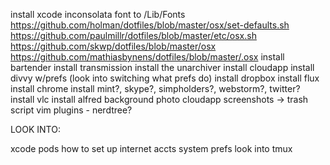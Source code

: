 install xcode
inconsolata font to /Lib/Fonts
https://github.com/holman/dotfiles/blob/master/osx/set-defaults.sh https://github.com/paulmillr/dotfiles/blob/master/etc/osx.sh https://github.com/skwp/dotfiles/blob/master/osx https://github.com/mathiasbynens/dotfiles/blob/master/.osx
install bartender
install transmission
install the unarchiver
install cloudapp
install divvy w/prefs (look into switching what prefs do)
install dropbox
install flux
install chrome
install mint?, skype?, simpholders?, webstorm?, twitter?
install vlc
install alfred
background photo
cloudapp screenshots -> trash script
vim plugins - nerdtree?





LOOK INTO:

xcode pods
how to set up internet accts system prefs
look into tmux
